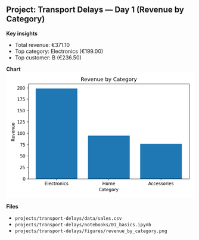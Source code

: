 ## Project: Transport Delays — Day 1 (Revenue by Category)

**Key insights**
- Total revenue: €371.10
- Top category: Electronics (€199.00)
- Top customer: B (€236.50)

**Chart**
![Revenue by Category](projects/transport-delays/figures/revenue_by_category.png)

**Files**
- `projects/transport-delays/data/sales.csv`
- `projects/transport-delays/notebooks/01_basics.ipynb`
- `projects/transport-delays/figures/revenue_by_category.png`
